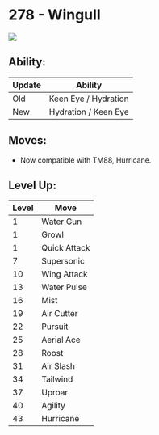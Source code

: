 # 278 - Wingull
![][278]

## Ability:

Update | Ability
---    | ---
Old    | Keen Eye / Hydration
New    | Hydration / Keen Eye

## Moves:

 - Now compatible with TM88, Hurricane.

## Level Up:

Level | Move
---   | ---
  1   | Water Gun
  1   | Growl
  1   | Quick Attack
  7   | Supersonic
 10   | Wing Attack
 13   | Water Pulse
 16   | Mist
 19   | Air Cutter
 22   | Pursuit
 25   | Aerial Ace
 28   | Roost
 31   | Air Slash
 34   | Tailwind
 37   | Uproar
 40   | Agility
 43   | Hurricane



[278]: /img/pokemon/278.png
